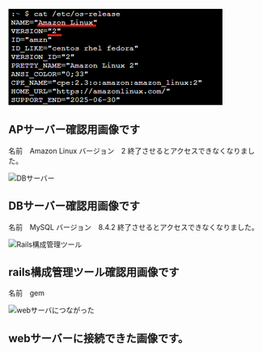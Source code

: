 ![APサーバー](AP.png)
## APサーバー確認用画像です
名前　Amazon Linux
バージョン　2
終了させるとアクセスできなくなりました。

![DBサーバー](DB.png)
## DBサーバー確認用画像です
名前　MySQL
バージョン　8.4.2
終了させるとアクセスできなくなりました。

![Rails構成管理ツール](rails.png)
## rails構成管理ツール確認用画像です
名前　gem

![webサーバにつながった](web.png)
## webサーバーに接続できた画像です。
